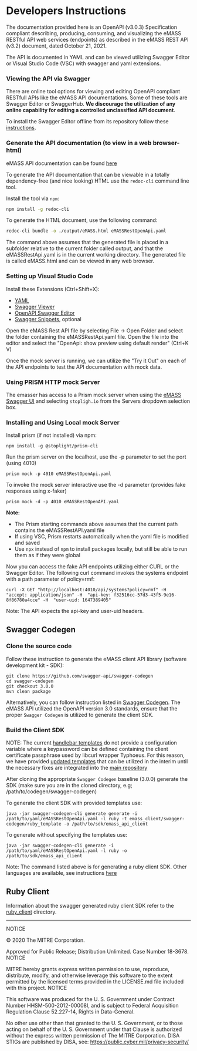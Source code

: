 # Developers Instructions

The documentation provided here is an OpenAPI (v3.0.3) Specification  compliant describing, producing, consuming, and visualizing the eMASS RESTful API web services (endpoints) as described in the eMASS REST API (v3.2) document, dated October 21, 2021.

The API is documented in YAML and can be viewed utilizing Swagger Editor or Visual Studio Code (VSC) with swagger and yaml extensions.

### Viewing the API via Swagger

There are online tool options for viewing and editing OpenAPI compliant RESTfull APIs like the eMASS API documentations. Some of these tools are Swagger Editor or SwaggerHub. <strong>We discourage the utilization of any online capability for editing a controlled unclassified API document</strong>.

To install the Swagger Editor offline from its repository follow these [instructions](https://github.com/swagger-api/swagger-editor).

### Generate the API documentation (to view in a web browser-html)
eMASS API documentation can be found [here](https://mitre.github.io/emasser/docs/features.html)

To generate the API documentation that can be viewable in a totally dependency-free (and nice looking) HTML use the `redoc-cli` command line tool.


Install the tool via `npm`:
```bash
npm install -g redoc-cli
```
To generate the HTML document, use the following command:
```bash
redoc-cli bundle -o ./output/eMASS.html eMASSRestOpenApi.yaml
```

The command above assumes that the generated file is placed in a subfolder relative to the current folder called output, and that the eMASSRestApi.yaml is in the current working directory. The generated file is called eMASS.html and can be viewed in any web browser.

### Setting up Visual Studio Code
Install these Extensions (Ctrl+Shift+X):
* [YAML](https://marketplace.visualstudio.com/items?itemName=redhat.vscode-yaml)
* [Swagger Viewer](https://marketplace.visualstudio.com/items?itemName=Arjun.swagger-viewer)
* [OpenAPI Swagger Editor](https://marketplace.visualstudio.com/items?itemName=42Crunch.vscode-openapi)
* [Swagger Snippets](https://marketplace.visualstudio.com/items?itemName=adisreyaj.swagger-snippets), optional

Open the eMASS Rest API file by selecting File -> Open Folder and select the folder containing the eMASSRestApi.yaml file. Open the file into the editor and select the "OpenApi: show preview using default render" (Ctrl+K V)

Once the mock server is running, we can utilize the "Try it Out" on each of the API endpoints to test the API documentation with mock data.

### Using PRISM HTTP mock Server
The emasser has access to a Prism mock server when using the [eMASS Swagger UI](https://mitre.github.io/emasser/docs/swagger/) and selecting `stopligh.io` from the Servers dropdown selection box.

### Installing and Using Local mock Server
Install prism (if not installed) via npm:
``` npm
npm install -g @stoplight/prism-cli
```

Run the prism server on the localhost, use the -p parameter to set the port (using 4010)
``` node
prism mock -p 4010 eMASSRestOpenApi.yaml
```

To invoke the mock server interactive use the -d parameter (provides fake responses using x-faker)
``` node
prism mock -d -p 4010 eMASSRestOpenAPI.yaml
```
**Note:**
* The Prism starting commands above assumes that the current path contains the eMASSRestAPI.yaml file
* If using VSC, Prism restarts automatically when the yaml file is modified and saved
* Use `npx` instead of `npm` to install packages locally, but still be able to run them as if they were global

Now you can access the fake API endpoints utilizing either CURL or the Swagger Editor. The following curl command invokes the systems endpoint with a path parameter of policy=rmf:
``` node
curl -X GET "http://localhost:4010/api/systems?policy=rmf" -H  "accept: application/json" -H  "api-key: f32516cc-57d3-43f5-9e16-8f86780a4cce" -H  "user-uid: 1647389405"
```
Note: The API expects the api-key and user-uid headers.

## Swagger Codegen
### Clone the source code
Follow these instruction to generate the eMASS client API library (software development kit - SDK):
``` git
git clone https://github.com/swagger-api/swagger-codegen
cd swagger-codegen
git checkout 3.0.0
mvn clean package
```
Alternatively, you can follow instruction listed in [Swagger Codegen](https://github.com/swagger-api/swagger-codegen/tree/3.0.0#getting-started). The eMASS API utilized the OpenAPI version 3.0 standards, ensure that the proper `Swagger Codegen` is utilized to generate the client SDK.


### Build the Client SDK

NOTE: The current [handlebar templates](https://github.com/swagger-api/swagger-codegen/tree/3.0.0#modifying-the-client-library-format) do not provide a configuration variable where a keypassword can be defined  containing the client certificate passphrase used by libcurl wrapper Typhoeus. For this reason, we have provided [updated templates](./swagger-codegen/ruby_template) that can be utilized in the interim until the necessary fixes are integrated into the [main repository](https://github.com/swagger-api/swagger-codegen/tree/3.0.0)

After cloning the appropriate `Swagger Codegen` baseline (3.0.0) generate the SDK (make sure you are in the cloned directory, e.g; /path/to/codegen/swagger-codegen)

To generate the client SDK with provided templates use:
``` node
java -jar swagger-codegen-cli generate generate -i /path/to/yaml/eMASSRestOpenApi.yaml -l ruby -t emass_client/swagger-codegen/ruby_template -o /path/to/sdk/emass_api_client
```


To generate without specifying the templates use:
``` node
java -jar swagger-codegen-cli generate -i /path/to/yaml/eMASSRestOpenApi.yaml -l ruby -o /path/to/sdk/emass_api_client
```
Note: The command listed above is for generating a ruby client SDK. Other languages are available, see instructions [here](https://github.com/swagger-api/swagger-codegen/tree/3.0.0#to-generate-a-sample-client-library)

## Ruby Client
Information about the swagger generated ruby client SDK refer to the [ruby_client](./ruby_client) directory.


---

NOTICE

© 2020 The MITRE Corporation.

Approved for Public Release; Distribution Unlimited. Case Number 18-3678.
NOTICE

MITRE hereby grants express written permission to use, reproduce, distribute, modify, and otherwise leverage this software to the extent permitted by the licensed terms provided in the LICENSE.md file included with this project.
NOTICE

This software was produced for the U. S. Government under Contract Number HHSM-500-2012-00008I, and is subject to Federal Acquisition Regulation Clause 52.227-14, Rights in Data-General.

No other use other than that granted to the U. S. Government, or to those acting on behalf of the U. S. Government under that Clause is authorized without the express written permission of The MITRE Corporation. DISA STIGs are published by DISA, see: https://public.cyber.mil/privacy-security/
